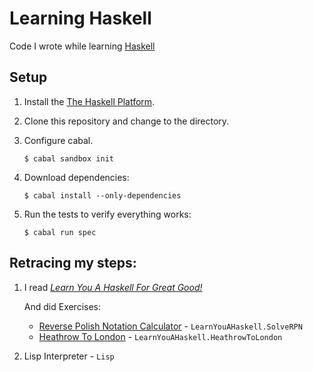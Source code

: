 # Learning Haskell

Code I wrote while learning [Haskell](http://www.haskell.org/)

## Setup

1. Install the [The Haskell Platform](https://www.haskell.org/platform/).
2. Clone this repository and change to the directory.
3. Configure cabal.

    `$ cabal sandbox init`

4. Download dependencies:

    `$ cabal install --only-dependencies`

5. Run the tests to verify everything works:

    `$ cabal run spec`

## Retracing my steps:

1. I read [*Learn You A Haskell For Great Good!*](http://learnyouahaskell.com/)

    And did Exercises:

    * [Reverse Polish Notation Calculator](http://learnyouahaskell.com/functionally-solving-problems#reverse-polish-notation-calculator) - `LearnYouAHaskell.SolveRPN`
    * [Heathrow To London](http://learnyouahaskell.com/functionally-solving-problems#heathrow-to-london) - `LearnYouAHaskell.HeathrowToLondon`

2. Lisp Interpreter - `Lisp`
